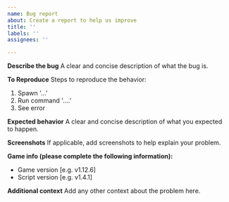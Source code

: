 ```yaml
---
name: Bug report
about: Create a report to help us improve
title: ''
labels: ''
assignees: ''

---
```


**Describe the bug**
A clear and concise description of what the bug is.

**To Reproduce**
Steps to reproduce the behavior:
1. Spawn '...'
2. Run command '....'
4. See error

**Expected behavior**
A clear and concise description of what you expected to happen.

**Screenshots**
If applicable, add screenshots to help explain your problem.

**Game info (please complete the following information):**
 - Game version [e.g. v1.12.6]
 - Script version [e.g. v1.4.1]

**Additional context**
Add any other context about the problem here.
